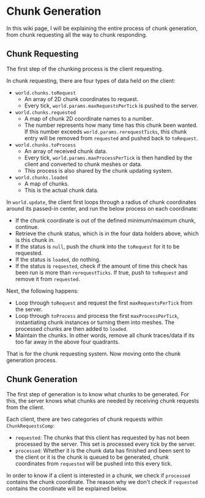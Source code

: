 # Chunk Generation
In this wiki page, I will be explaining the entire process of chunk generation, from chunk requesting all the way to chunk responding.

## Chunk Requesting
The first step of the chunking process is the client requesting.

In chunk requesting, there are four types of data held on the client:

- `world.chunks.toRequest`
	- An array of 2D chunk coordinates to request.
	- Every tick, `world.params.maxRequestsPerTick` is pushed to the server.
- `world.chunks.requested`
	- A map of chunk 2D coordinate names to a number. 
	- The number represents how many time has this chunk been wanted. If this number exceeds `world.params.rerequestTicks`, this chunk entry will be removed from `requested` and pushed back to `toRequest`.
- `world.chunks.toProcess`
	- An array of received chunk data.
	- Every tick, `world.params.maxProcessPerTick` is then handled by the client and converted to chunk meshes or data.
	- This process is also shared by the chunk updating system.
- `world.chunks.loaded`
	- A map of  chunks.
	- This is the actual chunk data.

In `world.update`, the client first loops through a radius of chunk coordinates around its passed-in center, and run the below process on each coordinate:

- If the chunk coordinate is out of the defined minimum/maximum chunk, continue.
- Retrieve the chunk status, which is in the four data holders above, which is this chunk in.
- If the status is `null`, push the chunk into the `toRequest` for it to be requested.
- If the status is `loaded`, do nothing.
- If the status is `requested`, check if the amount of time this check has been run is more than `rerequestTicks`. If true, push to `toRequest` and remove it from `requested`.

Next, the following happens:

- Loop through `toRequest` and request the first `maxRequestsPerTick` from the server.
- Loop through `toProcess` and process the first `maxProcessPerTick`, instantiating chunk instances or turning them into meshes. The processed chunks are then added to `loaded`.
- Maintain the chunks. In other words, remove all chunk traces/data if its too far away in the above four quadrants.

That is for the chunk requesting system. Now moving onto the chunk generation process.

## Chunk Generation

The first step of generation is to know what chunks to be generated. For this, the server knows what chunks are needed by receiving chunk requests from the client.

Each client, there are two categories of chunk requests within `ChunkRequestsComp`:

- `requested`: The chunks that this client has requested by has not been processed by the server. This set is processed every tick by the server.
- `processed`: Whether it is the chunk data has finished and been sent to the client or it is the chunk is queued to be generated, chunk coordinates from `requested` will be pushed into this every tick.

In order to know if a client is interested in a chunk, we check if `processed` contains the chunk coordinate. The reason why we don't check if `requested` contains the coordinate will be explained below.

